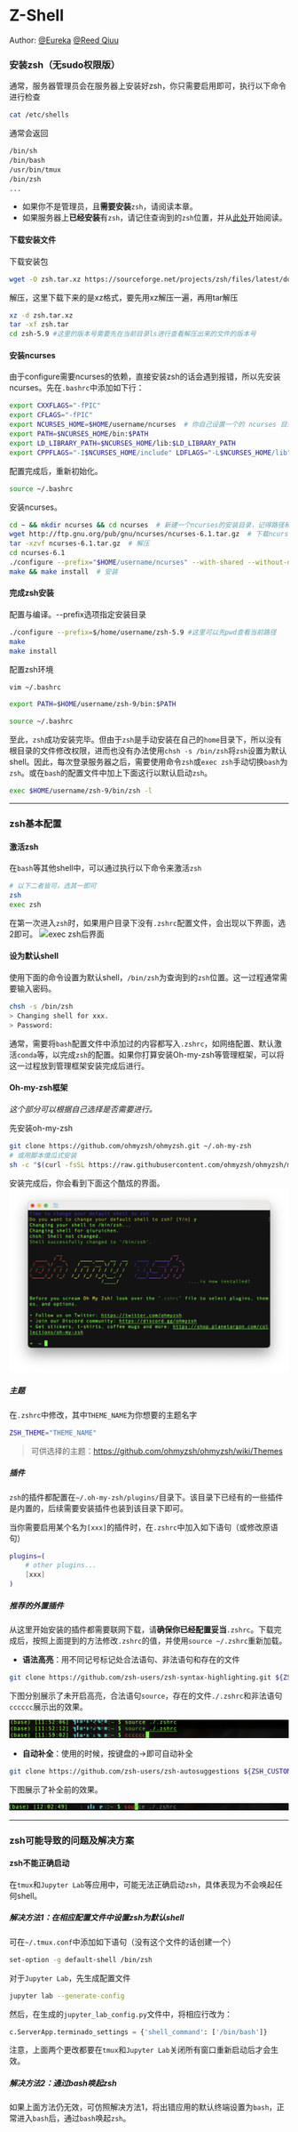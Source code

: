 # Z-Shell

Author: [@Eureka](https://github.com/Eureka-Maggie) [@Reed Qiuu](https://github.com/Iri-sated) 

### 安装zsh（无sudo权限版）
通常，服务器管理员会在服务器上安装好zsh，你只需要启用即可，执行以下命令进行检查
``` bash
cat /etc/shells
```
通常会返回
``` bash
/bin/sh
/bin/bash
/usr/bin/tmux
/bin/zsh
...
```
+ 如果你不是管理员，且**需要安装**`zsh`，请阅读本章。
+ 如果服务器上**已经安装**有`zsh`，请记住查询到的`zsh`位置，并从[此处](#zsh基本配置)开始阅读。

#### 下载安装文件
下载安装包
``` bash
wget -O zsh.tar.xz https://sourceforge.net/projects/zsh/files/latest/download
```
解压，这里下载下来的是xz格式，要先用xz解压一遍，再用tar解压
``` bash
xz -d zsh.tar.xz
tar -xf zsh.tar 
cd zsh-5.9 #这里的版本号需要先在当前目录ls进行查看解压出来的文件的版本号
```

#### 安装ncurses
由于configure需要ncurses的依赖，直接安装zsh的话会遇到报错，所以先安装ncurses。先在`.bashrc`中添加如下行：
``` bash
export CXXFLAGS="-fPIC"
export CFLAGS="-fPIC"
export NCURSES_HOME=$HOME/username/ncurses  # 你自己设置一个的 ncurses 目录
export PATH=$NCURSES_HOME/bin:$PATH
export LD_LIBRARY_PATH=$NCURSES_HOME/lib:$LD_LIBRARY_PATH
export CPPFLAGS="-I$NCURSES_HOME/include" LDFLAGS="-L$NCURSES_HOME/lib"
```
配置完成后，重新初始化。
``` bash
source ~/.bashrc
```
安装ncurses。
``` bash
cd ~ && mkdir ncurses && cd ncurses  # 新建一个ncurses的安装目录，记得路径和环境变量对应
wget http://ftp.gnu.org/pub/gnu/ncurses/ncurses-6.1.tar.gz  # 下载ncurses-6.1
tar -xzvf ncurses-6.1.tar.gz  # 解压
cd ncurses-6.1
./configure --prefix="$HOME/username/ncurses" --with-shared --without-debug --enable-widec  # 指定路径configure
make && make install  # 安装
```

#### 完成zsh安装
配置与编译。--prefix选项指定安装目录
``` bash
./configure --prefix=$/home/username/zsh-5.9 #这里可以先pwd查看当前路径
make
make install
```
配置zsh环境
``` bash
vim ~/.bashrc
```
``` bash
export PATH=$HOME/username/zsh-9/bin:$PATH
```
``` bash
source ~/.bashrc
```
至此，`zsh`成功安装完毕。但由于`zsh`是手动安装在自己的`home`目录下，所以没有根目录的文件修改权限，进而也没有办法使用`chsh -s /bin/zsh`将`zsh`设置为默认shell。因此，每次登录服务器之后，需要使用命令`zsh`或`exec zsh`手动切换`bash`为`zsh`。或在`bash`的配置文件中加上下面这行以默认启动`zsh`。
``` bash
exec $HOME/username/zsh-9/bin/zsh -l
```

---
### zsh基本配置
#### 激活zsh
在`bash`等其他shell中，可以通过执行以下命令来激活`zsh`
``` bash
# 以下二者皆可，选其一即可
zsh
exec zsh
```
在第一次进入`zsh`时，如果用户目录下没有`.zshrc`配置文件，会出现以下界面，选2即可。
![exec zsh后界面](https://files.mdnice.com/user/52415/60f55d5e-e774-458a-80ff-852275a2bda3.png)

#### 设为默认shell
使用下面的命令设置为默认shell，`/bin/zsh`为查询到的`zsh`位置。这一过程通常需要输入密码。
``` bash
chsh -s /bin/zsh
> Changing shell for xxx.
> Password: 
```
通常，需要将`bash`配置文件中添加过的内容都写入`.zshrc`，如网络配置、默认激活`conda`等，以完成`zsh`的配置。如果你打算安装Oh-my-zsh等管理框架，可以将这一过程放到管理框架安装完成后进行。

#### Oh-my-zsh框架
*这个部分可以根据自己选择是否需要进行。*

先安装oh-my-zsh
``` bash
git clone https://github.com/ohmyzsh/ohmyzsh.git ~/.oh-my-zsh
# 或用脚本傻瓜式安装
sh -c "$(curl -fsSL https://raw.githubusercontent.com/ohmyzsh/ohmyzsh/master/tools/install.sh)"
```
安装完成后，你会看到下面这个酷炫的界面。
![](zsh_1.png)

##### 主题
在`.zshrc`中修改，其中`THEME_NAME`为你想要的主题名字
``` bash
ZSH_THEME="THEME_NAME"
```
> 可供选择的主题：https://github.com/ohmyzsh/ohmyzsh/wiki/Themes

##### 插件
`zsh`的插件都配置在`~/.oh-my-zsh/plugins/`目录下。该目录下已经有的一些插件是内置的，后续需要安装插件也装到该目录下即可。

当你需要启用某个名为`[xxx]`的插件时，在`.zshrc`中加入如下语句（或修改原语句）
``` bash
plugins=(
    # other plugins...
    [xxx]
)
```

##### 推荐的外置插件
从这里开始安装的插件都需要联网下载，请**确保你已经配置妥当**`.zshrc`。下载完成后，按照上面提到的方法修改`.zshrc`的值，并使用`source ~/.zshrc`重新加载。
- **语法高亮**：用不同记号标记处合法语句、非法语句和存在的文件
``` bash
git clone https://github.com/zsh-users/zsh-syntax-highlighting.git ${ZSH_CUSTOM:-~/.oh-my-zsh/custom}/plugins/zsh-syntax-highlighting
```
下图分别展示了未开启高亮，合法语句`source`，存在的文件`./.zshrc`和非法语句`cccccc`展示出的效果。

![](zsh_2.png)

- **自动补全**：使用的时候，按键盘的→即可自动补全
``` bash
git clone https://github.com/zsh-users/zsh-autosuggestions ${ZSH_CUSTOM:-~/.oh-my-zsh/custom}/plugins/zsh-autosuggestions
```
下图展示了补全前的效果。

![](zsh_3.png)

---
### zsh可能导致的问题及解决方案
#### zsh不能正确启动
在`tmux`和`Jupyter Lab`等应用中，可能无法正确启动`zsh`，具体表现为不会唤起任何shell。
##### 解决方法1：在相应配置文件中设置zsh为默认shell
可在`~/.tmux.conf`中添加如下语句（没有这个文件的话创建一个）
``` bash
set-option -g default-shell /bin/zsh
```
对于`Jupyter Lab`，先生成配置文件
``` bash
jupyter lab --generate-config
```
然后，在生成的`jupyter_lab_config.py`文件中，将相应行改为：
``` python
c.ServerApp.terminado_settings = {'shell_command': ['/bin/bash']}
```
注意，上面两个更改都要在`tmux`和`Jupyter Lab`关闭所有窗口重新启动后才会生效。

##### 解决方法2：通过bash唤起zsh
如果上面方法仍无效，可仿照解决方法1，将出错应用的默认终端设置为`bash`，正常进入`bash`后，通过`bash`唤起`zsh`。

